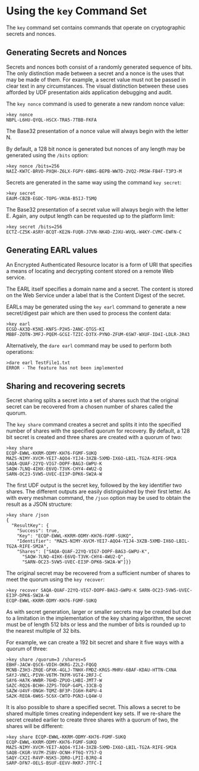
# Using the `key` Command Set

The `key` command set contains commands that operate on cryptographic secrets and
nonces.

## Generating Secrets and Nonces

Secrets and nonces both consist of a randomly generated sequence of bits. The
only distinction made between a secret and a nonce is the uses that may be 
made of them. For example, a secret value must not be passed in clear text in 
any circumstances. The visual distinction between these uses afforded by UDF 
presentation aids application debugging and audit.

The `key nonce` command is used to generate a new random nonce value:


````
>key nonce
NBPL-L6HU-QYQL-HSCX-TRA5-7TBB-FKFA
````

The Base32 presentation of a nonce value will always begin with the letter N.

By default, a 128 bit nonce is generated but nonces of any length may be
generated using the `/bits` option:


````
>key nonce /bits=256
NAIZ-KW7C-BRVO-PXQH-Z6LX-FGPY-6BNS-BEPB-WW7D-2VQ2-PRSW-FB4F-T3P3-M
````

Secrets are generated in the same way using the command `key secret`:


````
>key secret
EAUM-CBZB-EGDC-TOPG-VKOA-B5IJ-TSMQ
````

The Base32 presentation of a secret value will always begin with the letter E.
Again, any output length can be requested up to the platform limit:


````
>key secret /bits=256
ECTZ-CZ5K-ASRY-BCQT-KE2N-FUQR-J7VN-NK4D-ZJXU-WVQL-W4KY-CVMC-EWFN-C
````

## Generating EARL values

An Encrypted Authenticated Resource locator is a form of URI that specifies 
a means of locating and decrypting content stored on a remote Web service.

The EARL itself specifies a domain name and a secret. The content is stored
on the Web Service under a label that is the Content Digest of the secret.

EARLs may be generated using the `key earl` command to generate
a new secret/digest pair which are then used to process the content data:


````
>key earl
ECGD-AX3D-K5NI-KNFS-P2H5-2ANC-QTGS-KI
MBBF-ZOTN-3MFJ-PQEM-GCGI-TZIC-D3TX-PYNO-ZFUM-6SW7-WXUF-ID4I-LDLR-JR43
````

Alternatively, the `dare earl` command may be used to perform both operations:


````
>dare earl TestFile1.txt
ERROR - The feature has not been implemented
````

## Sharing and recovering secrets

Secret sharing splits a secret into a set of shares such that the original
secret can be recovered from a chosen number of shares called the quorum.

The `key share` command creates a secret and splits it into the specified
number of shares with the specified quorum for recovery. By default, a 128
bit secret is created and three shares are created with a quorum of two:


````
>key share
ECQP-EWWL-KKRM-ODMY-KH76-FGMF-SUKQ
MAZS-NIMY-XVCM-YEI7-AQO4-YIJ4-3XZB-5XMD-IX6O-LBIL-TG2A-RIFE-SM2A
SAQA-QUAF-22YQ-VIG7-DOPF-BAG3-GWPU-K
SAQW-7LNQ-4IHX-E6VQ-T3VK-CHY4-4WU2-Q
SARN-OC23-5VW5-UVEC-EI3P-DPK6-SW2A-W
````

The first UDF output is the secret key, followed by the key identifier 
two shares. The different outputs are easily distinguished by their first 
letter. As with every meshman command, the `/json` option may be used to 
obtain the result as a JSON structure:


````
>key share /json
{
  "ResultKey": {
    "Success": true,
    "Key": "ECQP-EWWL-KKRM-ODMY-KH76-FGMF-SUKQ",
    "Identifier": "MAZS-NIMY-XVCM-YEI7-AQO4-YIJ4-3XZB-5XMD-IX6O-LBIL-TG2A-RIFE-SM2A",
    "Shares": ["SAQA-QUAF-22YQ-VIG7-DOPF-BAG3-GWPU-K",
      "SAQW-7LNQ-4IHX-E6VQ-T3VK-CHY4-4WU2-Q",
      "SARN-OC23-5VW5-UVEC-EI3P-DPK6-SW2A-W"]}}
````

The original secret may be recovered from a sufficient number of shares to
meet the quorum using the `key recover`:


````
>key recover SAQA-QUAF-22YQ-VIG7-DOPF-BAG3-GWPU-K SARN-OC23-5VW5-UVEC-EI3P-DPK6-SW2A-W
ECQP-EWWL-KKRM-ODMY-KH76-FGMF-SUKQ
````

As with secret generation, larger or smaller secrets may be created but due
to a limitation in the implementation of the key sharing algorithm, the secret 
must be of length 512 bits or less and the number of bits is rounded up to
the nearest multiple of 32 bits.

For example, we can create a 192 bit secret and share it five ways with a quorum
of three:


````
>key share /quorum=3 /shares=5
EBHF-JACW-QSC6-VDIH-OKRG-Z2L2-FQGQ
MCNB-Z3H3-ZRQE-GPXK-4GLJ-TNHX-FMDZ-KRGS-MHRV-6BAF-KDAU-HTTN-CXNA
SAYJ-VNCL-PIVH-V6TM-TKFM-VGT4-2RFJ-C
SAY6-HA7K-WWBR-76HD-ZPUO-LHBI-JMT7-W
SAZC-RQ26-BCHH-JZPS-TOGP-G4PL-33CB-Q
SAZW-U4VF-ONGH-TQMZ-BF3P-IG6H-R4PU-4
SA2K-REOA-6W6S-5C6X-CWTO-PGN3-LQ4W-U
````

It is also possible to share a specified secret. This allows a secret to be 
shared multiple times creating independent key sets. If we re-share the secret
created earlier to create three shares with a quorum of two, the shares will
be different:


````
>key share ECQP-EWWL-KKRM-ODMY-KH76-FGMF-SUKQ
ECQP-EWWL-KKRM-ODMY-KH76-FGMF-SUKQ
MAZS-NIMY-XVCM-YEI7-AQO4-YIJ4-3XZB-5XMD-IX6O-LBIL-TG2A-RIFE-SM2A
SAQB-CKGR-VU7M-ZSBV-OCNH-FT6Q-Y757-Q
SAQY-CX2I-R4VP-NSK5-JDRO-LPII-BJRQ-4
SARP-DFN7-OELS-BSUF-EEVV-RKR7-JTFC-I
````

